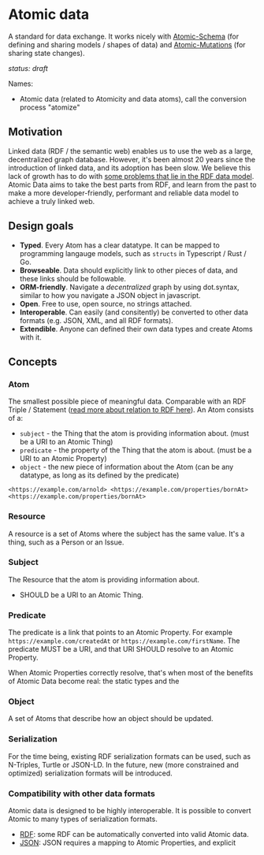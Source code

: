 # Atomic data

A standard for data exchange.
It works nicely with [Atomic-Schema](/ATOMIC-SCHEMA.md) (for defining and sharing models / shapes of data) and [Atomic-Mutations](/ATOMIC-MUTATIONS.md) (for sharing state changes).

_status: draft_

Names:

- Atomic data (related to Atomicity and data atoms), call the conversion process "atomize"

## Motivation

Linked data (RDF / the semantic web) enables us to use the web as a large, decentralized graph database.
However, it's been almost 20 years since the introduction of linked data, and its adoption has been slow.
We believe this lack of growth has to do with [some problems that lie in the RDF data model](/RDF.md).
Atomic Data aims to take the best parts from RDF, and learn from the past to make a more developer-friendly, performant and reliable data model to achieve a truly linked web.

## Design goals

- **Typed**. Every Atom has a clear datatype. It can be mapped to programming langauge models, such as `structs` in Typescript / Rust / Go.
- **Browseable**. Data should explicitly link to other pieces of data, and these links should be followable.
- **ORM-friendly**. Navigate a _decentralized_ graph by using dot.syntax, similar to how you navigate a JSON object in javascript.
- **Open**. Free to use, open source, no strings attached.
- **Interoperable**. Can easily (and consitently) be converted to other data formats (e.g. JSON, XML, and all RDF formats).
- **Extendible**. Anyone can defined their own data types and create Atoms with it.

## Concepts

### Atom

The smallest possible piece of meaningful data.
Comparable with an RDF Triple / Statement ([read more about relation to RDF here](/RDF.md)).
An Atom consists of a:

- `subject` - the Thing that the atom is providing information about. (must be a URI to an Atomic Thing)
- `predicate` - the property of the Thing that the atom is about. (must be a URI to an Atomic Property)
- `object` - the new piece of information about the Atom (can be any datatype, as long as its defined by the predicate)

```n-triples
<https://example.com/arnold> <https://example.com/properties/bornAt> <https://example.com/properties/bornAt>
```

### Resource

A resource is a set of Atoms where the subject has the same value.
It's a thing, such as a Person or an Issue.

### Subject

The Resource that the atom is providing information about.

- SHOULD be a URI to an Atomic Thing.

### Predicate

The predicate is a link that points to an Atomic Property.
For example `https://example.com/createdAt` or `https://example.com/firstName`.
The predicate MUST be a URI, and that URI SHOULD resolve to an Atomic Property.

When Atomic Properties correctly resolve, that's when most of the benefits of Atomic Data become real: the static types and the

### Object

A set of Atoms that describe how an object should be updated.

### Serialization

For the time being, existing RDF serialization formats can be used, such as N-Triples, Turtle or JSON-LD.
In the future, new (more constrained and optimized) serialization formats will be introduced.

### Compatibility with other data formats

Atomic data is designed to be highly interoperable.
It is possible to convert Atomic to many types of serialization formats.

- [RDF](/RDF.md): some RDF can be automatically converted into valid Atomic data.
- [JSON](/JSON.md): JSON requires a mapping to Atomic Properties, and explicit
